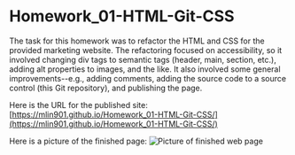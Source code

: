 # Homework_01-HTML-Git-CSS

The task for this homework was to refactor the HTML and CSS for the provided marketing website. The refactoring focused on accessibility, so it involved changing div tags to semantic tags (header, main, section, etc.), adding alt properties to images, and the like. It also involved some general improvements--e.g., adding comments, adding the source code to a source control (this Git repository), and publishing the page.

Here is the URL for the published site: [https://mlin901.github.io/Homework_01-HTML-Git-CSS/](https://mlin901.github.io/Homework_01-HTML-Git-CSS/)

Here is a picture of the finished page:
![Picture of finished web page](Homework1.png "Picture of finished web page")